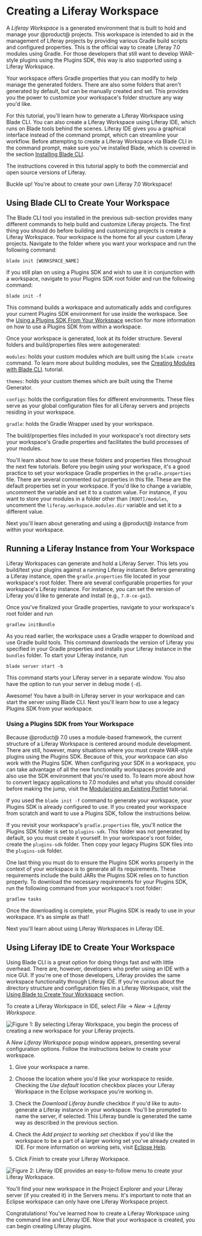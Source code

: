 # Creating a Liferay Workspace [](id=creating-a-liferay-workspace)

A *Liferay Workspace* is a generated environment that is built to hold and
manage your @product@ projects. This workspace is intended to aid in the
management of Liferay projects by providing various Gradle build scripts and
configured properties. This is the official way to create Liferay 7.0 modules
using Gradle. For those developers that still want to develop WAR-style plugins
using the Plugins SDK, this way is also supported using a Liferay Workspace.

Your workspace offers Gradle properties that you can modify to help manage the
generated folders. There are also some folders that aren't generated by
default, but can be manually created and set. This provides you the power to
customize your workspace's folder structure any way you'd like.

For this tutorial, you'll learn how to generate a Liferay Workspace using Blade
CLI. You can also create a Liferay Workspace using Liferay IDE, which runs on
Blade tools behind the scenes. Liferay IDE gives you a graphical interface
instead of the command prompt, which can streamline your workflow. Before
attempting to create a Liferay Workspace via Blade CLI in the command prompt,
make sure you've installed Blade, which is covered in the section
[Installing Blade CLI](/develop/tutorials/-/knowledge_base/7-0/installing-blade-cli).

The instructions covered in this tutorial apply to both the commercial and open 
source versions of Liferay.

Buckle up! You're about to create your own Liferay 7.0 Workspace!

## Using Blade CLI to Create Your Workspace [](id=using-blade-to-create-your-workspace)

The Blade CLI tool you installed in the previous sub-section provides many
different commands to help build and customize Liferay projects. The first thing
you should do before building and customizing projects is create a Liferay
Workspace. Your workspace is the home for all your custom Liferay projects.
Navigate to the folder where you want your workspace and run the following
command:

    blade init [WORKSPACE_NAME]

If you still plan on using a Plugins SDK and wish to use it in conjunction with
a workspace, navigate to your Plugins SDK root folder and run the following
command:

    blade init -f

This command builds a workspace and automatically adds and configures your
current Plugins SDK environment for use inside the workspace. See the
[Using a Plugins SDK From Your Workspace](/develop/tutorials/-/knowledge_base/7-0/creating-a-liferay-workspace#using-a-plugins-sdk-from-your-workspace)
section for more information on how to use a Plugins SDK from within a
workspace.

Once your workspace is generated, look at its folder structure. Several folders
and build/properties files were autogenerated: 

`modules`: holds your custom modules which are built using the `blade create`
command. To learn more about building modules, see the
[Creating Modules with Blade CLI](/develop/tutorials/-/knowledge_base/7-0/creating-modules-with-blade-cli).
tutorial.

`themes`: holds your custom themes which are built using the Theme Generator.

`configs`: holds the configuration files for different environments. These
files serve as your global configuration files for all Liferay servers and
projects residing in your workspace. 

`gradle`: holds the Gradle Wrapper used by your workspace.

The build/properties files included in your workspace's root directory sets your
workspace's Gradle properties and facilitates the build processes of your
modules.

You'll learn about how to use these folders and properties files throughout the
next few tutorials. Before you begin using your workspace, it's a good practice
to set your workspace Gradle properties in the `gradle.properties` file. There
are several commented out properties in this file. These are the default
properties set in your workspace. If you'd like to change a variable, uncomment
the variable and set it to a custom value. For instance, if you want to store
your modules in a folder other than `[ROOT]/modules`, uncomment the
`liferay.workspace.modules.dir` variable and set it to a different value.

Next you'll learn about generating and using a @product@ instance from within your
workspace.

## Running a Liferay Instance from Your Workspace [](id=running-a-liferay-instance-from-your-workspace)

Liferay Workspaces can generate and hold a Liferay Server. This lets you
build/test your plugins against a running Liferay instance. Before generating a
Liferay instance, open the `gradle.properties` file located in your workspace's
root folder. There are several configurable properties for your workspace's
Liferay instance. For instance, you can set the version of Liferay you'd like to
generate and install (e.g., `7.0-ce-ga1`).

Once you've finalized your Gradle properties, navigate to your workspace's root
folder and run

    gradlew initBundle

As you read earlier, the workspace uses a Gradle wrapper to download and use
Gradle build tools. This command downloads the version of Liferay you specified
in your Gradle properties and installs your Liferay instance in the `bundles`
folder. To start your Liferay instance, run

    blade server start -b

This command starts your Liferay server in a separate window. You also have the
option to run your server in debug mode (`-d`).

Awesome! You have a built-in Liferay server in your workspace and can start the
server using Blade CLI. Next you'll learn how to use a legacy Plugins SDK from
your workspace.

### Using a Plugins SDK from Your Workspace [](id=using-a-plugins-sdk-from-your-workspace)

Because @product@ 7.0 uses a module-based framework, the current structure of a
Liferay Workspace is centered around module development. There are still,
however, many situations where you must create WAR-style plugins using the
Plugins SDK. Because of this, your workspace can also work with the Plugins SDK.
When configuring your SDK in a workspace, you can take advantage of all the new
functionality workspaces provide and also use the SDK environment that you're
used to. To learn more about how to convert legacy applications to 7.0 modules
and what you should consider before making the jump, visit the
[Modularizing an Existing Portlet](/develop/tutorials/-/knowledge_base/7-0/modularizing-an-existing-portlet)
tutorial.

If you used the `blade init -f` command to generate your workspace, your Plugins
SDK is already configured to use. If you created your workspace from scratch and
want to use a Plugins SDK, follow the instructions below.

If you revisit your workspace's `gradle.properties` file, you'll notice the
Plugins SDK folder is set to `plugins-sdk`. This folder was not generated by
default, so you must create it yourself. In your workspace's root
folder, create the `plugins-sdk` folder. Then copy your legacy Plugins SDK
files into the `plugins-sdk` folder.

One last thing you must do to ensure the Plugins SDK works properly in the
context of your workspace is to generate all its requirements. These
requirements include the build JARs the Plugins SDK relies on to function
properly. To download the necessary requirements for your Plugins SDK, run the
following command from your workspace's root folder:

    gradlew tasks

Once the downloading is complete, your Plugins SDK is ready to use in your
workspace. It's as simple as that!

Next you'll learn about using Liferay Workspaces in Liferay IDE.

## Using Liferay IDE to Create Your Workspace [](id=using-liferay-ide-to-create-your-workspace)

Using Blade CLI is a great option for doing things fast and with little
overhead. There are, however, developers who prefer using an IDE with a nice
GUI. If you're one of those developers, Liferay provides the same workspace
functionality through Liferay IDE. If you're curious about the directory
structure and configuration files in a Liferay Workspace, visit the
[Using Blade to Create Your Workspace](/develop/tutorials/-/knowledge_base/7-0/creating-a-liferay-workspace#using-blade-to-create-your-workspace)
section.

To create a Liferay Workspace in IDE, select *File* &rarr; *New* &rarr; *Liferay
Workspace*.

![Figure 1: By selecting *Liferay Workspace*, you begin the process of creating a new workspace for your Liferay projects.](../../../images/selecting-liferay-workspace.png)

A *New Liferay Workspace* popup window appears, presenting several configuration
options. Follow the instructions below to create your workspace.

1. Give your workspace a name. 

2. Choose the location where you'd like your workspace to reside. Checking the
   *Use default location* checkbox places your Liferay Workspace in the Eclipse
   workspace you're working in.

3. Check the *Download Liferay bundle* checkbox if you'd like to auto-generate a
   Liferay instance in your workspace. You'll be prompted to name the server, if
   selected. This Liferay bundle is generated the same way as described in the
   previous section.

4. Check the *Add project to working set* checkbox if you'd like the workspace
to be a part of a larger working set you've already created in IDE. For more
information on working sets, visit
[Eclipse Help](http://help.eclipse.org/mars/index.jsp?topic=%2Forg.eclipse.platform.doc.user%2Fconcepts%2Fcworkset.htm).

5. Click *Finish* to create your Liferay Workspace.

![Figure 2: Liferay IDE provides an easy-to-follow menu to create your Liferay Workspace.](../../../images/new-workspace-menu.png)

You'll find your new workspace in the Project Explorer and your Liferay server
(if you created it) in the Servers menu. It's important to note that an Eclipse
workspace can only have one Liferay Workspace project.

Congratulations! You've learned how to create a Liferay Workspace using the
command line and Liferay IDE. Now that your workspace is created, you can
begin creating Liferay plugins.

